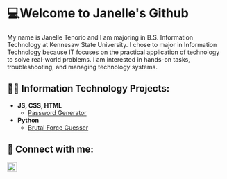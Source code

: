 <h1>💻Welcome to Janelle's Github </h1>
My name is Janelle Tenorio and I am majoring in B.S. Information Technology at Kennesaw State University. I chose to major in Information Technology because IT focuses on the practical application of technology to solve real-world problems. I am interested in hands-on tasks, troubleshooting, and managing technology systems.

<h2>👨‍💻 Information Technology Projects:</h2>

- <b>JS, CSS, HTML</b>
  - [Password Generator](https://github.com/Janellx/PasswordGenerator)
- <b>Python</b>
  - [Brutal Force Guesser](https://github.com/Janellx/BrutalForce)

<h2> 🤳 Connect with me:</h2>

[<img align="left" alt="JanelleTenorio | LinkedIn" width="22px" src="https://cdn.jsdelivr.net/npm/simple-icons@v3/icons/linkedin.svg" />][linkedin]

[linkedin]: https://linkedin.com/in/tenoriojan

